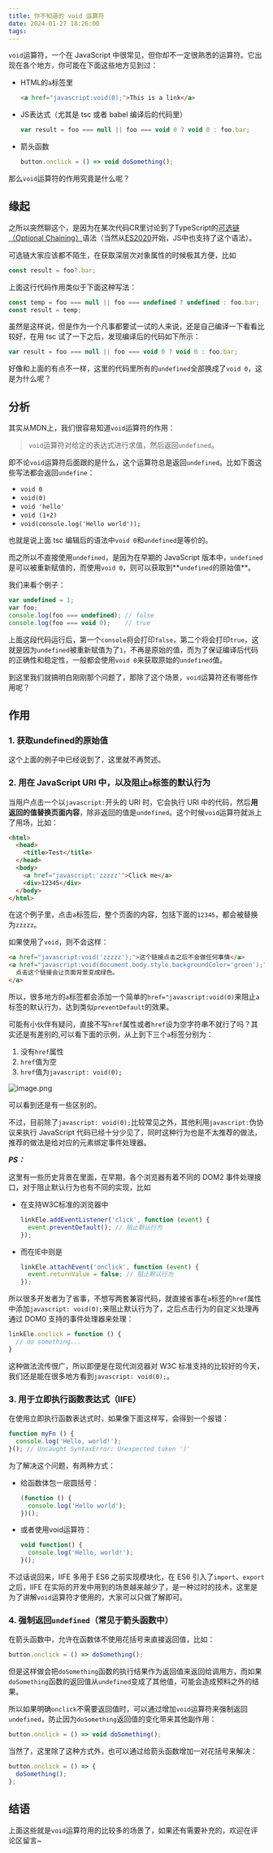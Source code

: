```yaml
---
title: 你不知道的 void 运算符
date: 2024-01-27 18:26:00
tags:
---
```


`void`运算符，一个在 JavaScript 中很常见，但你却不一定很熟悉的运算符。它出现在各个地方，你可能在下面这些地方见到过：

- HTML的`a`标签里

  ```html
  <a href="javascript:void(0);">This is a link</a>
  ```

- JS表达式（尤其是 tsc 或者 babel 编译后的代码里）
  
  ```javascript
  var result = foo === null || foo === void 0 ? void 0 : foo.bar;
  ```

- 箭头函数
  
  ```javascript
  button.onclick = () => void doSomething();
  ```

那么`void`运算符的作用究竟是什么呢？

## 缘起

之所以突然聊这个，是因为在某次代码CR里讨论到了TypeScript的[可选链（Optional Chaining）](https://www.typescriptlang.org/docs/handbook/release-notes/typescript-3-7.html#optional-chaining)语法（当然从[ES2020](https://262.ecma-international.org/11.0/#sec-optional-chains)开始，JS中也支持了这个语法）。

可选链大家应该都不陌生，在获取深层次对象属性的时候极其方便，比如

```typescript
const result = foo?.bar;
```

上面这行代码作用类似于下面这种写法：

```typescript
const temp = foo === null || foo === undefined ? undefined : foo.bar;
const result = temp;
```

虽然是这样说，但是作为一个凡事都要试一试的人来说，还是自己编译一下看看比较好，在用 tsc 试了一下之后，发现编译后的代码如下所示：

```javascript
var result = foo === null || foo === void 0 ? void 0 : foo.bar;
```

好像和上面的有点不一样，这里的代码里所有的`undefined`全部换成了`void 0`，这是为什么呢？

## 分析

其实从MDN上，我们很容易知道`void`运算符的作用：

> `void`运算符对给定的表达式进行求值，然后返回`undefined`。

即不论`void`运算符后面跟的是什么，这个运算符总是返回`undefined`。比如下面这些写法都会返回`undefine`：

- `void 0`
- `void(0)`
- `void 'hello'`
- `void (1+2)`
- `void(console.log('Hello world'));`

也就是说上面 tsc 编辑后的语法中`void 0`和`undefined`是等价的。

而之所以不直接使用`undefined`，是因为在早期的 JavaScript 版本中，`undefined`是可以被重新赋值的，而使用`void 0`，则可以获取到**`undefined`的原始值**。

我们来看个例子：

```javascript
var undefined = 1;
var foo;
console.log(foo === undefined); // false
console.log(foo === void 0);    // true
```

上面这段代码运行后，第一个`console`将会打印`false`，第二个将会打印`true`，这就是因为`undefined`被重新赋值为了`1`，不再是原始的值，而为了保证编译后代码的正确性和稳定性，一般都会使用`void 0`来获取原始的`undefined`值。

到这里我们就搞明白刚刚那个问题了，那除了这个场景，`void`运算符还有哪些作用呢？

## 作用

### 1. 获取undefined的原始值

这个上面的例子中已经说到了，这里就不再赘述。

### 2. 用在 JavaScript URI 中，以及阻止`a`标签的默认行为

当用户点击一个以`javascript:`开头的 URI 时，它会执行 URI 中的代码，然后**用返回的值替换页面内容**，除非返回的值是`undefined`。这个时候`void`运算符就派上了用场，比如：

```html
<html>
  <head>
    <title>Test</title>
  </head>
  <body>
    <a href="javascript:'zzzzz'">Click me</a>
    <div>12345</div>
  </body>
</html>
```

在这个例子里，点击`a`标签后，整个页面的内容，包括下面的`12345`，都会被替换为`zzzzz`。

如果使用了`void`，则不会这样：

```html
<a href="javascript:void('zzzzz');">这个链接点击之后不会做任何事情</a>
<a href="javascript:void(document.body.style.backgroundColor='green');">
  点击这个链接会让页面背景变成绿色。
</a>
```

所以，很多地方的`a`标签都会添加一个简单的`href="javascript:void(0)`来阻止`a`标签的默认行为，达到类似`preventDefault`的效果。

可能有小伙伴有疑问，直接不写`href`属性或者`href`设为空字符串不就行了吗？其实还是有差别的,可以看下面的示例，从上到下三个`a`标签分别为：

1. 没有`href`属性
2. `href`值为空
3. `href`值为`javascript: void(0);`

![image.png](https://youfindme-1254464911.cos.ap-hongkong.myqcloud.com/blog/void_operator/different_a_link.png)

可以看到还是有一些区别的。

不过，目前除了`javascript: void(0);`比较常见之外，其他利用`javascript:`伪协议来执行 JavaScript 代码已经十分少见了，同时这种行为也是不太推荐的做法，推荐的做法是给对应的元素绑定事件处理器。

***PS：***

这里有一些历史背景在里面，在早期，各个浏览器有着不同的 DOM2 事件处理接口，对于阻止默认行为也有不同的实现，比如

- 在支持W3C标准的浏览器中
  
  ```javascript
  linkEle.addEventListener('click', function (event) {
    event.preventDefault(); // 阻止默认行为
  });
  ```

- 而在IE中则是
  
  ```javascript
  linkEle.attachEvent('onclick', function (event) {
    event.returnValue = false; // 阻止默认行为
  });
  ```

所以很多开发者为了省事，不想写两套兼容代码，就直接省事在`a`标签的`href`属性中添加`javascript: void(0);`来阻止默认行为了，之后点击行为的自定义处理再通过 DOM0 支持的事件处理器来处理：

```javascript
linkEle.onclick = function () {
  // do something...
}
```

这种做法流传很广，所以即便是在现代浏览器对 W3C 标准支持的比较好的今天，我们还是能在很多地方看到`javascript: void(0);`。

### 3. 用于立即执行函数表达式（IIFE）

在使用立即执行函数表达式时，如果像下面这样写，会得到一个报错：

```javascript
function myFn () {
  console.log('Hello, world!');
}(); // Uncaught SyntaxError: Unexpected token ')'
```

为了解决这个问题，有两种方式：

- 给函数体包一层圆括号：
  
  ```javascript
  (function () {
    console.log('Hello world');
  })();
  ```

- 或者使用void运算符：
  
  ```javascript
  void function() {
    console.log('Hello, world!');
  }();
  ```

不过话说回来，IIFE 多用于 ES6 之前实现模块化，在 ES6 引入了`import`、`export`之后，IIFE 在实际的开发中用到的场景越来越少了，是一种过时的技术，这里是为了讲解`void`运算符才使用的，大家可以只做了解即可。

### 4. 强制返回`undefined`（常见于箭头函数中）

在箭头函数中，允许在函数体不使用花括号来直接返回值，比如：

```javascript
button.onclick = () => doSomething();
```

但是这样做会把`doSomething`函数的执行结果作为返回值来返回给调用方，而如果`doSomething`函数的返回值从`undefined`变成了其他值，可能会造成预料之外的结果。

所以如果明确`onclick`不需要返回值时，可以通过增加`void`运算符来强制返回`undefined`，防止因为`doSomething`返回值的变化带来其他副作用：

```javascript
button.onclick = () => void doSomething();
```

当然了，这里除了这种方式外，也可以通过给箭头函数增加一对花括号来解决：

```javascript
button.onclick = () => {
  doSomething();
};
```

## 结语

上面这些就是`void`运算符用的比较多的场景了，如果还有需要补充的，欢迎在评论区留言~
